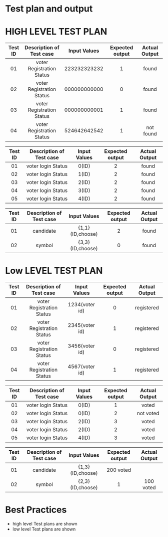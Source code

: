 # Test plan and output
# HIGH LEVEL TEST PLAN
|Test ID|Description of Test case|Input Values|Expected output|Actual Output|
|:-----:|:----------------------:|:----------:|:-------------:|:-----------:|
|01|voter Registration Status|223232323232|1|found|
|02|voter Registration Status|000000000000|0|found|
|03|voter Registration Status|000000000001|1|found|
|04|voter Registration Status|524642642542|1|not found|

|Test ID|Description of Test case|Input Values|Expected output|Actual Output|
|:-----:|:----------------------:|:----------:|:-------------:|:-----------:|
|01|voter login Status|0(ID)|2|found|
|02|voter login Status|1(ID)|2|found|
|03|voter login Status|2(ID)|2|found|
|04|voter login Status|3(ID)|2|found|
|05|voter login Status|4(ID)|2|found|

|Test ID|Description of Test case|Input Values|Expected output|Actual Output|
|:-----:|:----------------------:|:----------:|:-------------:|:-----------:|
|01|candidate|{1,1}(ID,choose)|2|found|
|02|symbol|{3,3}(ID,choose)|0|found|

# Low LEVEL TEST PLAN
|Test ID|Description of Test case|Input Values|Expected output|Actual Output|
|:-----:|:----------------------:|:----------:|:-------------:|:-----------:|
|01|voter Registration Status|1234(voter id)|0|registered|
|02|voter Registration Status|2345(voter id)|1|registered|
|03|voter Registration Status|3456(voter id)|0|registered|
|04|voter Registration Status|4567(voter id)|1|registered|


|Test ID|Description of Test case|Input Values|Expected output|Actual Output|
|:-----:|:----------------------:|:----------:|:-------------:|:-----------:|
|01|voter login Status|0(ID)|1|voted|
|02|voter login Status|0(ID)|2|not voted|
|03|voter login Status|2(ID)|3|voted|
|04|voter login Status|2(ID)|2|voted|
|05|voter login Status|4(ID)|3|voted|


|Test ID|Description of Test case|Input Values|Expected output|Actual Output|
|:-----:|:----------------------:|:----------:|:-------------:|:-----------:|
|01|candidate|{1,3}(ID,choose)|200 voted|
|02|symbol|{2,3}(ID,choose)|1|100 voted|

# Best Practices
* high level Test plans are shown
* low level Test plans are shown
